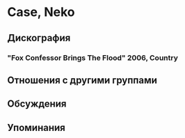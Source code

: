 # Case, Neko



## Дискография

### "Fox Confessor Brings The Flood" 2006, Country




## Отношения с другими группами


## Обсуждения


## Упоминания

